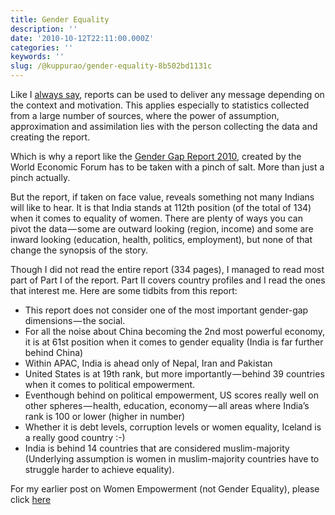 ```yaml
---
title: Gender Equality
description: ''
date: '2010-10-12T22:11:00.000Z'
categories: ''
keywords: ''
slug: /@kuppurao/gender-equality-8b502bd1131c
---
```


Like I [always say](http://kuppurao.com/blog/2008/07/the-thing-about-statistics/ "The thing about statistics"), reports can be used to deliver any message depending on the context and motivation. This applies especially to statistics collected from a large number of sources, where the power of assumption, approximation and assimilation lies with the person collecting the data and creating the report.

Which is why a report like the [Gender Gap Report 2010](http://www.weforum.org/en/Communities/Women%20Leaders%20and%20Gender%20Parity/GenderGapNetwork/index.htm), created by the World Economic Forum has to be taken with a pinch of salt. More than just a pinch actually.

But the report, if taken on face value, reveals something not many Indians will like to hear. It is that India stands at 112th position (of the total of 134) when it comes to equality of women. There are plenty of ways you can pivot the data — some are outward looking (region, income) and some are inward looking (education, health, politics, employment), but none of that change the synopsis of the story.

Though I did not read the entire report (334 pages), I managed to read most part of Part I of the report. Part II covers country profiles and I read the ones that interest me. Here are some tidbits from this report:

*   This report does not consider one of the most important gender-gap dimensions — the social.
*   For all the noise about China becoming the 2nd most powerful economy, it is at 61st position when it comes to gender equality (India is far further behind China)
*   Within APAC, India is ahead only of Nepal, Iran and Pakistan
*   United States is at 19th rank, but more importantly — behind 39 countries when it comes to political empowerment.
*   Eventhough behind on political empowerment, US scores really well on other spheres — health, education, economy — all areas where India’s rank is 100 or lower (higher in number)
*   Whether it is debt levels, corruption levels or women equality, Iceland is a really good country :-)
*   India is behind 14 countries that are considered muslim-majority (Underlying assumption is women in muslim-majority countries have to struggle harder to achieve equality).

For my earlier post on Women Empowerment (not Gender Equality), please click [here](http://kuppurao.com/blog/2010/09/women-empowerment/ "Women Empowerment")